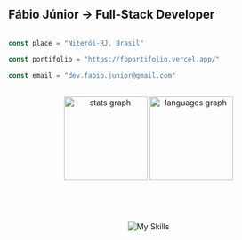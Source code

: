 Fábio Júnior → Full-Stack Developer
------------------------

```javascript

const place = "Niterói-RJ, Brasil"

const portifolio = "https://fbportifolio.vercel.app/"

const email = "dev.fabio.junior@gmail.com"

```
<br/>

<div align="center">
  
  <img src="https://github-readme-stats.vercel.app/api?username=fabiojr0&hide_title=false&hide_rank=false&show_icons=true&include_all_commits=true&count_private=true&disable_animations=false&theme=dracula&locale=en&hide_border=false&order=1" height="150" alt="stats graph"  />
  <img src="https://github-readme-stats.vercel.app/api/top-langs?username=fabiojr0&locale=en&hide_title=false&layout=compact&card_width=320&langs_count=5&theme=dracula&hide_border=false&order=2" height="150" alt="languages graph"  />

###

<br/>


<br/>



![My Skills](https://skillicons.dev/icons?i=react,tailwindcss,typescript,js,html,css,java,php,laravel,py,cs,mysql)

</div>


